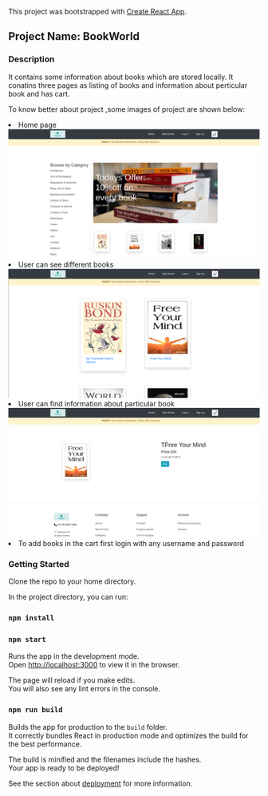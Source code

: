 This project was bootstrapped with [Create React App](https://github.com/facebook/create-react-app).

## Project Name: BookWorld

### Description
It contains some information about books which are stored locally.
It conatins three pages as listing of books and information about perticular book and has cart.

<a href="https://bookworlddemo.netlify.app/"></a>

To know better about project ,some images of project are shown below:
<li>Home page</li>
<img src="/public/img1.png"/>
<br/>

<li>User can see different books</li>
<img src="/public/img2.png"/>
<br/>

<li>User can find information about particular book</li>
<img src="/public/img3.png"/>
<Br/>
<li>To add books in the cart first login with any username and password</li>


### Getting Started

Clone the repo to your home directory.

In the project directory, you can run:

### `npm install`

### `npm start`

Runs the app in the development mode.<br />
Open [http://localhost:3000](http://localhost:3000) to view it in the browser.

The page will reload if you make edits.<br />
You will also see any lint errors in the console.

### `npm run build`

Builds the app for production to the `build` folder.<br />
It correctly bundles React in production mode and optimizes the build for the best performance.

The build is minified and the filenames include the hashes.<br />
Your app is ready to be deployed!

See the section about [deployment](https://facebook.github.io/create-react-app/docs/deployment) for more information.

